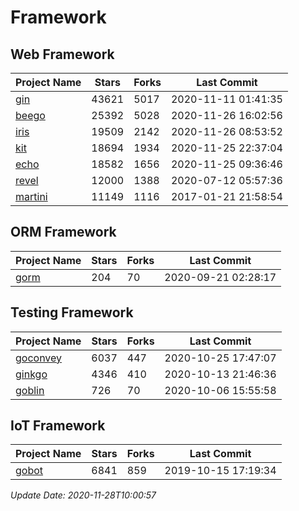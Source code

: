 # Framework

## Web Framework
| Project Name | Stars | Forks | Last Commit |
| ------------ | ----- | ----- | ----------- |
| [gin](https://github.com/gin-gonic/gin) | 43621 | 5017 | 2020-11-11 01:41:35 |
| [beego](https://github.com/astaxie/beego) | 25392 | 5028 | 2020-11-26 16:02:56 |
| [iris](https://github.com/kataras/iris) | 19509 | 2142 | 2020-11-26 08:53:52 |
| [kit](https://github.com/go-kit/kit) | 18694 | 1934 | 2020-11-25 22:37:04 |
| [echo](https://github.com/labstack/echo) | 18582 | 1656 | 2020-11-25 09:36:46 |
| [revel](https://github.com/revel/revel) | 12000 | 1388 | 2020-07-12 05:57:36 |
| [martini](https://github.com/go-martini/martini) | 11149 | 1116 | 2017-01-21 21:58:54 |

## ORM Framework
| Project Name | Stars | Forks | Last Commit |
| ------------ | ----- | ----- | ----------- |
| [gorm](https://github.com/jinzhu/gorm) | 204 | 70 | 2020-09-21 02:28:17 |

## Testing Framework
| Project Name | Stars | Forks | Last Commit |
| ------------ | ----- | ----- | ----------- |
| [goconvey](https://github.com/smartystreets/goconvey) | 6037 | 447 | 2020-10-25 17:47:07 |
| [ginkgo](https://github.com/onsi/ginkgo) | 4346 | 410 | 2020-10-13 21:46:36 |
| [goblin](https://github.com/franela/goblin) | 726 | 70 | 2020-10-06 15:55:58 |

## IoT Framework
| Project Name | Stars | Forks | Last Commit |
| ------------ | ----- | ----- | ----------- |
| [gobot](https://github.com/hybridgroup/gobot) | 6841 | 859 | 2019-10-15 17:19:34 |

*Update Date: 2020-11-28T10:00:57*